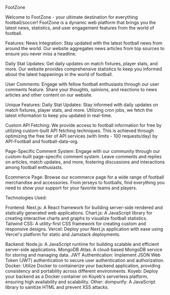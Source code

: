 FootZone

Welcome to FootZone - your ultimate destination for everything football/soccer! FootZone is a dynamic web platform that brings you the latest news, statistics, and user engagement features from the world of football.

Features:
News Integration:
Stay updated with the latest football news from around the world. Our website aggregates news articles from top sources to ensure you never miss a headline.

Daily Stat Updates:
Get daily updates on match fixtures, player stats, and more. Our website provides comprehensive statistics to keep you informed about the latest happenings in the world of football.

User Comments:
Engage with fellow football enthusiasts through our user comments feature. Share your thoughts, opinions, and reactions to news articles and other content on our website.

Unique Features:
Daily Stat Updates:
Stay informed with daily updates on match fixtures, player stats, and more. Utilizing cron jobs, we fetch the latest information to keep you updated in real-time.

Custom API Fetching:
We provide access to football information for free by utilizing custom-built API fetching techniques. This is achieved through optimizing the free tier of API services (with limits - 100 requests/day) by API-Football and football-data-org.

Page-Specific Comment System:
Engage with our community through our custom-built page-specific comment system. Leave comments and replies on articles, match updates, and more, fostering discussions and interactions among football enthusiasts.

Ecommerce Page:
Browse our ecommerce page for a wide range of football merchandise and accessories. From jerseys to footballs, find everything you need to show your support for your favorite teams and players.

Technologies Used:

Frontend:
Next.js: A React framework for building server-side rendered and statically generated web applications.
Chart.js: A JavaScript library for creating interactive charts and graphs to visualize football statistics.
Tailwind CSS: A utility-first CSS framework for creating custom and responsive designs.
Vercel: Deploy your Next.js application with ease using Vercel's platform for static and Jamstack deployments.

Backend:
Node.js: A JavaScript runtime for building scalable and efficient server-side applications.
MongoDB Atlas: A cloud-based MongoDB service for storing and managing data.
JWT Authentication: Implement JSON Web Token (JWT) authentication to secure user authentication and authorization.
Docker: Utilize Docker to containerize your backend application, providing consistency and portability across different environments.
Koyeb: Deploy your backend as a Docker container on Koyeb's serverless platform, ensuring high availability and scalability.
Other:
dompurify: A JavaScript library to sanitize HTML and prevent XSS attacks.

